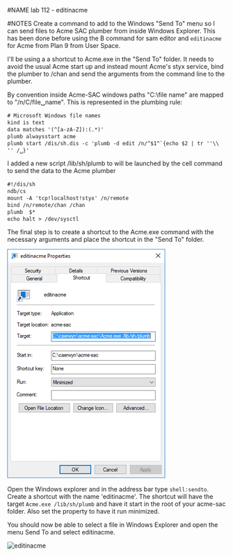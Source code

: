 #NAME
lab 112 - editinacme

#NOTES
Create a command to add to the Windows "Send To" menu so I can send files to Acme SAC plumber from inside Windows Explorer. This has been done before using the B command for sam editor and `editinacme` for Acme from Plan 9 from User Space.

I'll be using a a shortcut to Acme.exe in the "Send To" folder. It needs to avoid the usual Acme start up and instead mount Acme's styx service, bind the plumber to /chan and send the arguments from the command line to the plumber.

By convention inside Acme-SAC windows paths "C:\file name" are mapped to "/n/C/file␣name".  This is represented in the plumbing rule:

	# Microsoft Windows file names
	kind is text
	data matches '(^[a-zA-Z]):(.*)'
	plumb alwaysstart acme
	plumb start /dis/sh.dis -c 'plumb -d edit /n/^$1^`{echo $2 | tr ''\\ '' /␣}'

I added a new script /lib/sh/plumb to will be launched by the cell command to send the data to the Acme plumber

	#!/dis/sh
	ndb/cs
	mount -A 'tcp!localhost!styx' /n/remote
	bind /n/remote/chan /chan
	plumb  $*
	echo halt > /dev/sysctl

The final step is to create a shortcut to the Acme.exe command with the necessary arguments and place the shortcut in the "Send To" folder.  

![shortcut](editinacme-shortcut.png) 

Open the Windows explorer and in the address bar type `shell:sendto`. Create a shortcut with the name 'editinacme'. The shortcut will have the target `Acme.exe /lib/sh/plumb` and have it start in the root of your acme-sac folder.  Also set the property to have it run minimized.

You should now be able to select a file in Windows Explorer and open the menu Send To and select editinacme. 

![editinacme](editinacme.png)

